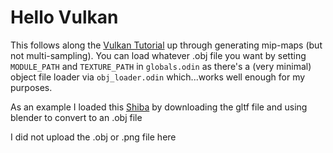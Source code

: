 Hello Vulkan
===

This follows along the [Vulkan Tutorial](https://vulkan-tutorial.com/Introduction) up through generating mip-maps (but not multi-sampling). You can load whatever .obj file you want by setting `MODULE_PATH` and `TEXTURE_PATH` in `globals.odin` as there's a (very minimal) object file loader via `obj_loader.odin` which...works well enough for my purposes.

As an example I loaded this [Shiba](https://sketchfab.com/3d-models/shiba-faef9fe5ace445e7b2989d1c1ece361c) by downloading the gltf file and using blender to convert to an .obj file

I did not upload the .obj or .png file here
